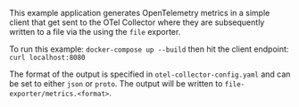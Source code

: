 This example application generates OpenTelemetry metrics in a simple client that get sent to the OTel Collector where they are subsequently written to a file via the using the `file` exporter.

To run this example: `docker-compose up --build` then hit the client endpoint: `curl localhost:8080`

The format of the output is specified in `otel-collector-config.yaml` and can be set to either `json` or `proto`. The output will be written to `file-exporter/metrics.<format>`.
